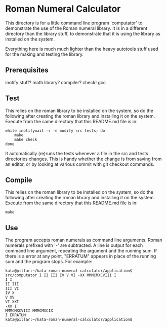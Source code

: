 # Roman Numeral Calculator

This directory is for a little command line program 'computator'
to demonstrate the use of the Roman numeral library. It is in a
different directory than the library stuff, to demonstrate that
it is using the library as installed on the system.

Everything here is much much lighter than the heavy autotools
stuff used for the making and testing the library.

## Prerequisites

inotify stuff?
math library?
compiler?
check!
gcc

## Test

This relies on the roman library to be installed on the system,
so do the following after creating the roman library and 
installing it on the system.
Execute from the same directory that this README.md file is in:

    while inotifywait -r -e modify src tests; do
        make
        make check
    done

It automatically (re)runs the tests whenever a file in the src
and tests directories changes. This is handy whether the change
is from saving from an editor, or by looking at various commit
with git checkout commands.

## Compile

This relies on the roman library to be installed on the system,
so do the following after creating the roman library and 
installing it on the system.
Execute from the same directory that this README.md file is in:

    make

## Use

The program accepts roman numerals as command line arguments.
Roman numerals prefixed with '-' are subtracted.
A line is output for each command line argument,
repeating the argument and the running sum.
If there is a error at any point, "ERRATUM" appears
in place of the running sum and the program stops.
For example:

    kata@pillar:~/kata-roman-numeral-calculator/application$ src/computator I II III IV V VI -XX MMMCMXCVIII I
    I I
    II III
    III VI
    IV X
    V XV
    VI XXI
    -XX I
    MMMCMXCVIII MMMCMXCIX
    I ERRATUM
    kata@pillar:~/kata-roman-numeral-calculator/application$ 

